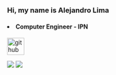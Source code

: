### Hi, my name is Alejandro Lima
#### <li>Computer Engineer - IPN

[<img src='https://cdn.jsdelivr.net/npm/simple-icons@3.0.1/icons/github.svg' alt='github' height='40'>](https://github.com/Drojann) 

<img src="https://github-readme-stats.vercel.app/api/top-langs?username=Drojann&layout=compact"/>
  
<img src="https://github-readme-stats.vercel.app/api?username=Drojann&show_icons=true"/>


